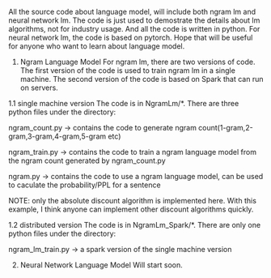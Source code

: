 All the source code about language model, will include both ngram lm and neural network lm. The code is just used to demostrate the details about lm algorithms, not for industry usage. And all the code is written in python. For neural network lm, the code is based on pytorch. Hope that will be useful for anyone who want to learn about language model.

1. Ngram Language Model
For ngram lm, there are two versions of code. The first version of the code is used to train ngram lm in a single machine. The second version of the code is based on Spark that can run on servers.

1.1 single machine version
The code is in NgramLm/*.  There are three python files under the directory:

ngram_count.py -> contains the code to generate ngram count(1-gram,2-gram,3-gram,4-gram,5-gram etc)

ngram_train.py -> contains the code to train a ngram language model from the ngram count generated by ngram_count.py

ngram.py -> contains the code to use a ngram language model, can be used to caculate the probability/PPL for a sentence

NOTE: only the absolute discount algorithm is implemented here. With this example, I think anyone can implement other discount algorithms quickly.

1.2 distributed version
The code is in NgramLm_Spark/*.  There are only one python files under the directory:

ngram_lm_train.py -> a spark version of the single machine version

2. Neural Network Language Model
Will start soon.